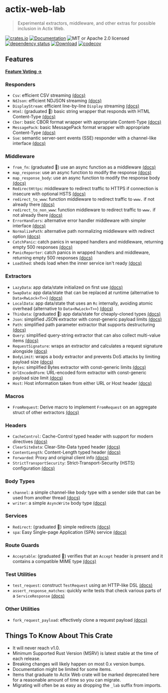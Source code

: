 # actix-web-lab

> Experimental extractors, middleware, and other extras for possible inclusion in Actix Web.

<!-- prettier-ignore-start -->

[![crates.io](https://img.shields.io/crates/v/actix-web-lab?label=latest)](https://crates.io/crates/actix-web-lab)
[![Documentation](https://docs.rs/actix-web-lab/badge.svg)](https://docs.rs/actix-web-lab/0.24.2)
![MIT or Apache 2.0 licensed](https://img.shields.io/crates/l/actix-web-lab.svg)
<br />
[![dependency status](https://deps.rs/crate/actix-web-lab/0.24.2/status.svg)](https://deps.rs/crate/actix-web-lab/0.24.2)
[![Download](https://img.shields.io/crates/d/actix-web-lab.svg)](https://crates.io/crates/actix-web-lab)
[![codecov](https://codecov.io/gh/robjtede/actix-web-lab/branch/main/graph/badge.svg)](https://codecov.io/gh/robjtede/actix-web-lab)

<!-- prettier-ignore-end -->

## Features

**[Feature Voting &rarr;](https://github.com/robjtede/actix-web-lab/discussions/7)**

### Responders

- `Csv`: efficient CSV streaming [(docs)](https://docs.rs/actix-web-lab/0.24.2/actix_web_lab/respond/struct.Csv.html)
- `NdJson`: efficient NDJSON streaming [(docs)](https://docs.rs/actix-web-lab/0.24.2/actix_web_lab/respond/struct.NdJson.html)
- `DisplayStream`: efficient line-by-line `Display` streaming [(docs)](https://docs.rs/actix-web-lab/0.24.2/actix_web_lab/respond/struct.DisplayStream.html)
- `Html`: (graduated 🎉) basic string wrapper that responds with HTML Content-Type [(docs)](https://docs.rs/actix-web/4/actix_web/web/struct.Html.html)
- `Cbor`: basic CBOR format wrapper with appropriate Content-Type [(docs)](https://docs.rs/actix-web-lab/0.24.2/actix_web_lab/respond/struct.Cbor.html)
- `MessagePack`: basic MessagePack format wrapper with appropriate Content-Type [(docs)](https://docs.rs/actix-web-lab/0.24.2/actix_web_lab/respond/struct.MessagePack.html)
- `Sse`: semantic server-sent events (SSE) responder with a channel-like interface [(docs)](https://docs.rs/actix-web-lab/0.24.2/actix_web_lab/sse/index.html)

### Middleware

- `from_fn`: (graduated 🎉) use an async function as a middleware [(docs)](https://docs.rs/actix-web/4/actix_web/middleware/fn.from_fn.html)
- `map_response`: use an async function to modify the response [(docs)](https://docs.rs/actix-web-lab/0.24.2/actix_web_lab/middleware/fn.map_response.html)
- `map_response_body`: use an async function to modify the response body [(docs)](https://docs.rs/actix-web-lab/0.24.2/actix_web_lab/middleware/fn.map_response_body.html)
- `RedirectHttps`: middleware to redirect traffic to HTTPS if connection is insecure with optional HSTS [(docs)](https://docs.rs/actix-web-lab/0.24.2/actix_web_lab/middleware/struct.RedirectHttps.html)
- `redirect_to_www`: function middleware to redirect traffic to `www.` if not already there [(docs)](https://docs.rs/actix-web-lab/0.24.2/actix_web_lab/middleware/fn.redirect_to_www.html)
- `redirect_to_non_www`: function middleware to redirect traffic to `www.` if not already there [(docs)](https://docs.rs/actix-web-lab/0.24.2/actix_web_lab/middleware/fn.redirect_to_non_www.html)
- `ErrorHandlers`: alternative error handler middleware with simpler interface [(docs)](https://docs.rs/actix-web-lab/0.24.2/actix_web_lab/middleware/struct.ErrorHandlers.html)
- `NormalizePath`: alternative path normalizing middleware with redirect option [(docs)](https://docs.rs/actix-web-lab/0.24.2/actix_web_lab/middleware/struct.NormalizePath.html)
- `CatchPanic`: catch panics in wrapped handlers and middleware, returning empty 500 responses [(docs)](https://docs.rs/actix-web-lab/0.24.2/actix_web_lab/middleware/struct.CatchPanic.html)
- `PanicReporter`: catch panics in wrapped handlers and middleware, returning empty 500 responses [(docs)](https://docs.rs/actix-web-lab/0.24.2/actix_web_lab/middleware/struct.PanicReporter.html)
- `LoadShed`: sheds load when the inner service isn't ready [(docs)](https://docs.rs/actix-web-lab/0.24.2/actix_web_lab/middleware/struct.LoadShed.html)

### Extractors

- `LazyData`: app data/state initialized on first use [(docs)](https://docs.rs/actix-web-lab/0.24.2/actix_web_lab/extract/struct.LazyData.html)
- `SwapData`: app data/state that can be replaced at runtime (alternative to `Data<RwLock<T>>`) [(docs)](https://docs.rs/actix-web-lab/0.24.2/actix_web_lab/extract/struct.SwapData.html)
- `LocalData`: app data/state that uses an `Rc` internally, avoiding atomic overhead (alternative to `Data<RwLock<T>>`) [(docs)](https://docs.rs/actix-web-lab/0.24.2/actix_web_lab/extract/struct.LocalData.html)
- `ThinData`: (graduated 🎉) app data/state for cheaply-cloned types [(docs)](https://docs.rs/actix-web/4/actix_web/web/struct.ThinData.html)
- `Json`: simplified JSON extractor with const-generic payload limits [(docs)](https://docs.rs/actix-web-lab/0.24.2/actix_web_lab/extract/struct.Json.html)
- `Path`: simplified path parameter extractor that supports destructuring [(docs)](https://docs.rs/actix-web-lab/0.24.2/actix_web_lab/extract/struct.Path.html)
- `Query`: simplified query-string extractor that can also collect multi-value items [(docs)](https://docs.rs/actix-web-lab/0.24.2/actix_web_lab/extract/struct.Query.html)
- `RequestSignature`: wraps an extractor and calculates a request signature alongside [(docs)](https://docs.rs/actix-web-lab/0.24.2/actix_web_lab/extract/struct.RequestSignature.html)
- `BodyLimit`: wraps a body extractor and prevents DoS attacks by limiting payload size [(docs)](https://docs.rs/actix-web-lab/0.24.2/actix_web_lab/extract/struct.BodyLimit.html)
- `Bytes`: simplified Bytes extractor with const-generic limits [(docs)](https://docs.rs/actix-web-lab/0.24.2/actix_web_lab/extract/struct.Bytes.html)
- `UrlEncodedForm`: URL-encoded form extractor with const-generic payload size limit [(docs)](https://docs.rs/actix-web-lab/0.24.2/actix_web_lab/extract/struct.UrlEncodedForm.html)
- `Host`: Host information taken from either URL or Host header [(docs)](https://docs.rs/actix-web-lab/0.24.2/actix_web_lab/extract/struct.Host.html)

### Macros

- `FromRequest`: Derive macro to implement `FromRequest` on an aggregate struct of other extractors [(docs)](https://docs.rs/actix-web-lab/0.24.2/actix_web_lab/derive.FromRequest.html)

### Headers

- `CacheControl`: Cache-Control typed header with support for modern directives [(docs)](https://docs.rs/actix-web-lab/0.24.2/actix_web_lab/header/struct.CacheControl.html)
- `ClearSiteData`: Clear-Site-Data typed header [(docs)](https://docs.rs/actix-web-lab/0.24.2/actix_web_lab/header/struct.ClearSiteData.html)
- `ContentLength`: Content-Length typed header [(docs)](https://docs.rs/actix-web-lab/0.24.2/actix_web_lab/header/struct.ContentLength.html)
- `Forwarded`: Proxy and original client info [(docs)](https://docs.rs/actix-web-lab/0.24.2/actix_web_lab/header/struct.Forwarded.html)
- `StrictTransportSecurity`: Strict-Transport-Security (HSTS) configuration [(docs)](https://docs.rs/actix-web-lab/0.24.2/actix_web_lab/header/struct.StrictTransportSecurity.html)

### Body Types

- `channel`: a simple channel-like body type with a sender side that can be used from another thread [(docs)](https://docs.rs/actix-web-lab/0.24.2/actix_web_lab/body/fn.channel.html)
- `writer`: a simple `AsyncWrite` body type [(docs)](https://docs.rs/actix-web-lab/0.24.2/actix_web_lab/body/fn.writer.html)

### Services

- `Redirect`: (graduated 🎉) simple redirects [(docs)](https://docs.rs/actix-web/4/actix_web/web/struct.Redirect.html)
- `spa`: Easy Single-page Application (SPA) service [(docs)](https://docs.rs/actix-web-lab/0.24.2/actix_web_lab/web/fn.spa.html)

### Route Guards

- `Acceptable`: (graduated 🎉) verifies that an `Accept` header is present and it contains a compatible MIME type [(docs)](https://docs.rs/actix-web/4/actix_web/guard/struct.Acceptable.html)

### Test Utilities

- `test_request`: construct `TestRequest` using an HTTP-like DSL [(docs)](https://docs.rs/actix-web-lab/0.24.2/actix_web_lab/test/macro.test_request.html)
- `assert_response_matches`: quickly write tests that check various parts of a `ServiceResponse` [(docs)](https://docs.rs/actix-web-lab/0.24.2/actix_web_lab/test/macro.assert_response_matches.html)

### Other Utilities

- `fork_request_payload`: effectively clone a request payload [(docs)](https://docs.rs/actix-web-lab/0.24.2/actix_web_lab/util/fn.fork_request_payload.html)

## Things To Know About This Crate

- It will never reach v1.0.
- Minimum Supported Rust Version (MSRV) is latest stable at the time of each release.
- Breaking changes will likely happen on most 0.x version bumps.
- Documentation might be limited for some items.
- Items that graduate to Actix Web crate will be marked deprecated here for a reasonable amount of time so you can migrate.
- Migrating will often be as easy as dropping the `_lab` suffix from imports.
